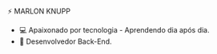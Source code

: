   ⚡ MARLON KNUPP
- 💻 Apaixonado por tecnologia - Aprendendo dia após dia. 
- 🤖 Desenvolvedor Back-End. 

<!---
marlonknupp/marlonknupp is a ✨ special ✨ repository because its `README.md` (this file) appears on your GitHub profile.
You can click the Preview link to take a look at your changes.
--->
